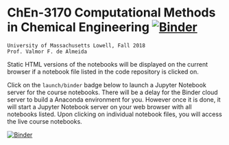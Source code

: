 # ChEn-3170 Computational Methods in Chemical Engineering [![Binder](https://mybinder.org/badge.svg)](https://mybinder.org/v2/gh/dpploy/chen-3170/master)
    University of Massachusetts Lowell, Fall 2018  
    Prof. Valmor F. de Almeida

Static HTML versions of the notebooks will be displayed on the current browser if a notebook 
file listed in the code repository is clicked on.

Click on the `launch/binder` badge below to launch a Jupyter Notebook server for the
course notebooks. There will be a delay for the Binder cloud server to build a Anaconda
environment for you. However once it is done, it will start a Jupyter Notebook
server on your web browser with all notebooks listed. Upon clicking on individual notebook
files, you will access the live course notebooks.

[![Binder](https://mybinder.org/badge.svg)](https://mybinder.org/v2/gh/dpploy/chen-3170/master)

